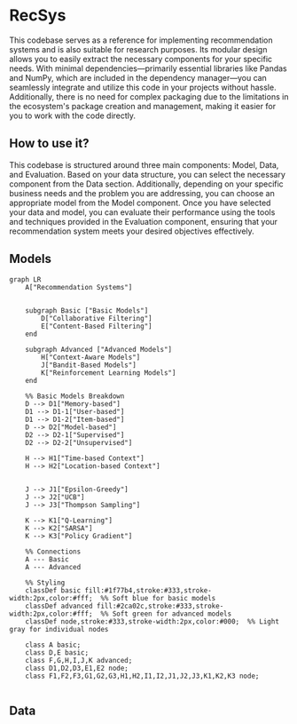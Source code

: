 # RecSys

This codebase serves as a reference for implementing recommendation systems and is also suitable for research purposes. Its modular design allows you to easily extract the necessary components for your specific needs. With minimal dependencies—primarily essential libraries like Pandas and NumPy, which are included in the dependency manager—you can seamlessly integrate and utilize this code in your projects without hassle. Additionally, there is no need for complex packaging due to the limitations in the ecosystem's package creation and management, making it easier for you to work with the code directly.

## How to use it?
This codebase is structured around three main components: Model, Data, and Evaluation. Based on your data structure, you can select the necessary component from the Data section. Additionally, depending on your specific business needs and the problem you are addressing, you can choose an appropriate model from the Model component. Once you have selected your data and model, you can evaluate their performance using the tools and techniques provided in the Evaluation component, ensuring that your recommendation system meets your desired objectives effectively.

## Models

```mermaid
graph LR
    A["Recommendation Systems"]


    subgraph Basic ["Basic Models"]
        D["Collaborative Filtering"]
        E["Content-Based Filtering"]
    end

    subgraph Advanced ["Advanced Models"]
        H["Context-Aware Models"]
        J["Bandit-Based Models"]
        K["Reinforcement Learning Models"]
    end

    %% Basic Models Breakdown
    D --> D1["Memory-based"]
    D1 --> D1-1["User-based"]
    D1 --> D1-2["Item-based"]
    D --> D2["Model-based"]
    D2 --> D2-1["Supervised"]
    D2 --> D2-2["Unsupervised"]

    H --> H1["Time-based Context"]
    H --> H2["Location-based Context"]


    J --> J1["Epsilon-Greedy"]
    J --> J2["UCB"]
    J --> J3["Thompson Sampling"]

    K --> K1["Q-Learning"]
    K --> K2["SARSA"]
    K --> K3["Policy Gradient"]

    %% Connections
    A --- Basic
    A --- Advanced

    %% Styling
    classDef basic fill:#1f77b4,stroke:#333,stroke-width:2px,color:#fff;  %% Soft blue for basic models
    classDef advanced fill:#2ca02c,stroke:#333,stroke-width:2px,color:#fff;  %% Soft green for advanced models
    classDef node,stroke:#333,stroke-width:2px,color:#000;  %% Light gray for individual nodes

    class A basic;
    class D,E basic;
    class F,G,H,I,J,K advanced;
    class D1,D2,D3,E1,E2 node;
    class F1,F2,F3,G1,G2,G3,H1,H2,I1,I2,J1,J2,J3,K1,K2,K3 node;


```

## Data
